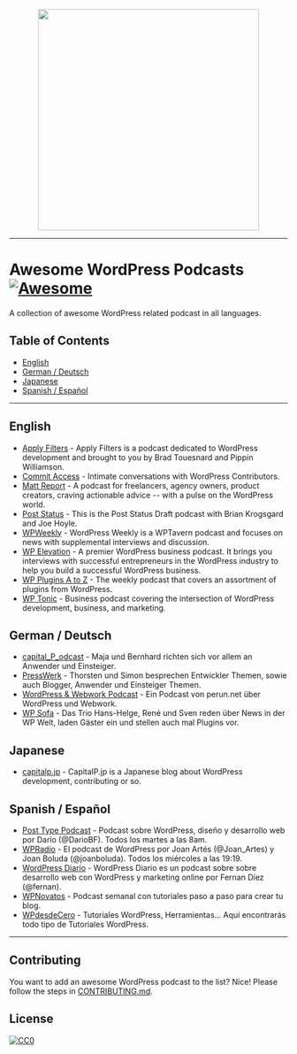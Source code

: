 
<div align="center">
	<img width=400 src=assets/wapuu-micro.png />
</div>

***

# Awesome WordPress Podcasts [![Awesome](https://cdn.rawgit.com/sindresorhus/awesome/d7305f38d29fed78fa85652e3a63e154dd8e8829/media/badge.svg)](https://github.com/sindresorhus/awesome)

A collection of awesome WordPress related podcast in all languages.

## Table of Contents

* [English](#english)
* [German / Deutsch](#german--deutsch)
* [Japanese](#japanese)
* [Spanish / Español](#spanish--espanol)

***

## English

* [Apply Filters](http://applyfilters.fm/) - Apply Filters is a podcast dedicated to WordPress development and brought to you by Brad Touesnard and Pippin Williamson.
* [Commit Access](https://commitaccess.com/) - Intimate conversations with WordPress Contributors.
* [Matt Report](https://mattreport.com/) - A podcast for freelancers, agency owners, product creators, craving actionable advice -- with a pulse on the WordPress world.
* [Post Status](https://poststatus.com/) - This is the Post Status Draft podcast with Brian Krogsgard and Joe Hoyle.
* [WPWeekly](https://wptavern.com/) - WordPress Weekly is a WPTavern podcast and focuses on news with supplemental interviews and discussion.
* [WP Elevation](https://www.wpelevation.com/) - A premier WordPress business podcast. It brings you interviews with successful entrepreneurs in the WordPress industry to help you build a successful WordPress business.
* [WP Plugins A to Z](http://wppluginsatoz.com/) - The weekly podcast that covers an assortment of plugins from WordPress.
* [WP Tonic](https://www.wp-tonic.com/) - Business podcast covering the intersection of WordPress development, business, and marketing.

## German / Deutsch

* [capital_P_odcast](https://capital-p.de/) - Maja und Bernhard richten sich vor allem an Anwender und Einsteiger.
* [PressWerk](https://presswerk.net) - Thorsten und Simon besprechen Entwickler Themen, sowie auch Blogger, Anwender und Einsteiger Themen.
* [WordPress & Webwork Podcast](https://www.perun.net/kategorie/podcast/) - Ein Podcast von perun.net über WordPress und Webwork.
* [WP Sofa](https://wp-sofa.de) - Das Trio Hans-Helge, René und Sven reden über News in der WP Welt, laden Gäster ein und stellen auch mal Plugins vor.

## Japanese

* [capitalp.jp](https://capitalp.jp/podcast/) - CapitalP.jp is a Japanese blog about WordPress development, contributing or so.

## Spanish / Español

* [Post Type Podcast](https://www.dariobf.com/podcast) - Podcast sobre WordPress, diseño y desarrollo web por Darío (@DarioBF). Todos los martes a las 8am.
* [WPRadio](https://wpradio.es/) - El podcast de WordPress por Joan Artés (@Joan_Artes) y Joan Boluda (@joanboluda). Todos los miércoles a las 19:19.
* [WordPress Diario](https://www.fernan.com.es/podcast/) - WordPress Diario es un podcast sobre sobre desarrollo web con WordPress y marketing online por Fernan Díez (@fernan).
* [WPNovatos](https://www.wpnovatos.com/podcast/) - Podcast semanal con tutoriales paso a paso para crear tu blog.
* [WPdesdeCero](https://wpdesdezero.com/) - Tutoriales WordPress, Herramientas... Aquí encontrarás todo tipo de Tutoriales WordPress.

***

## Contributing

You want to add an awesome WordPress podcast to the list? Nice! Please follow the steps in [CONTRIBUTING.md](CONTRIBUTING.md).

## License

[![CC0](http://mirrors.creativecommons.org/presskit/buttons/88x31/svg/cc-zero.svg)](LICENSE)
